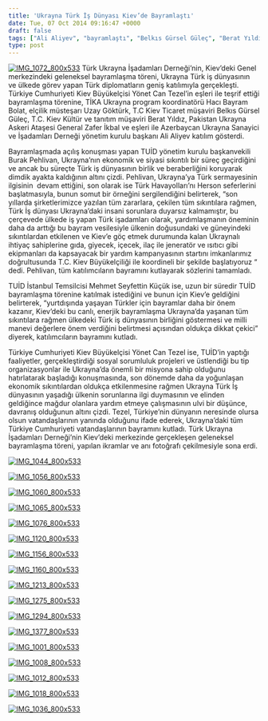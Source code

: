 ```yaml
---
title: 'Ukrayna Türk İş Dünyası Kiev’de Bayramlaştı'
date: Tue, 07 Oct 2014 09:16:47 +0000
draft: false
tags: ["Ali Aliyev", "bayramlaştı", "Belkıs Gürsel Güleç", "Berat Yıldız", "General Zafer İkbal", "Hacı Bayram Bolat", "Kiev Bayramlaşma", "Kiev’de", "Mehmet Seyfettin Küçük", "tika", "TUİD (Türk Ukrayna İşadamları Derneği)", "türk iş dünyası", "Türk Ukrayna İşadamları Derneği", "Ukrayna", "Ukrayna Bayramlaşma", "Uzay Göktürk", "Yönet Can Tezel"]
type: post
---
```


[![IMG_1072_800x533](https://burakpehlivan.org/wp-content/uploads/2014/10/IMG_1072_800x5331.jpg)](https://burakpehlivan.org/wp-content/uploads/2014/10/IMG_1072_800x5331.jpg)
Türk Ukrayna İşadamları Derneği’nin, Kiev’deki Genel merkezindeki geleneksel bayramlaşma töreni, Ukrayna Türk iş dünyasının ve ülkede görev yapan Türk diplomatların geniş katılımıyla gerçekleşti. Türkiye Cumhuriyeti Kiev Büyükelçisi Yönet Can Tezel’in eşleri ile teşrif ettiği bayramlaşma törenine, TİKA Ukrayna program koordinatörü Hacı Bayram Bolat, elçilik müsteşarı Uzay Göktürk, T.C Kiev Ticaret müşaviri Belkıs Gürsel Güleç, T.C. Kiev Kültür ve tanıtım müşaviri Berat Yıldız, Pakistan Ukrayna Askeri Ataşesi General Zafer İkbal ve eşleri ile Azerbaycan Ukrayna Sanayici ve İşadamları Derneği yönetim kurulu başkanı Ali Aliyev katılım gösterdi.

Bayramlaşmada açılış konuşması yapan TUİD yönetim kurulu başkanvekili Burak Pehlivan, Ukrayna’nın ekonomik ve siyasi sıkıntılı bir süreç geçirdiğini ve ancak bu süreçte Türk iş dünyasının birlik ve beraberliğini koruyarak dimdik ayakta kaldığının altını çizdi. Pehlivan, Ukrayna’ya Türk sermayesinin ilgisinin  devam ettiğini, son olarak ise Türk Havayolları’nı Herson seferlerini başlatmasıyla, bunun somut bir örneğini sergilendiğini belirterek, “son yıllarda şirketlerimizce yazılan tüm zararlara, çekilen tüm sıkıntılara rağmen, Türk İş dünyası Ukrayna’daki insani sorunlara duyarsız kalmamıştır, bu çerçevede ülkede iş yapan Türk işadamları olarak, yardımlaşmanın öneminin daha da arttığı bu bayram vesilesiyle ülkenin doğusundaki ve güneyindeki sıkıntılardan etkilenen ve Kiev’e göç etmek durumunda kalan Ukraynalı ihtiyaç sahiplerine gıda, giyecek, içecek, ilaç ile jeneratör ve ısıtıcı gibi ekipmanları da kapsayacak bir yardım kampanyasının startını imkanlarımız doğrultusunda T.C. Kiev Büyükelçiliği ile koordineli bir şekilde başlatıyoruz “ dedi. Pehlivan, tüm katılımcıların bayramını kutlayarak sözlerini tamamladı.

TUİD İstanbul Temsilcisi Mehmet Seyfettin Küçük ise, uzun bir süredir TUİD bayramlaşma törenine katılmak istediğini ve bunun için Kiev’e geldiğini belirterek, “yurtdışında yaşayan Türkler için bayramlar daha bir önem kazanır, Kiev’deki bu canlı, enerjik bayramlaşma Ukrayna’da yaşanan tüm sıkıntılara rağmen ülkedeki Türk iş dünyasının birliğini göstermesi ve milli manevi değerlere önem verdiğini belirtmesi açısından oldukça dikkat çekici” diyerek, katılımcıların bayramını kutladı.

Türkiye Cumhuriyeti Kiev Büyükelçisi Yönet Can Tezel ise, TUİD’in yaptığı faaliyetler, gerçekleştirdiği sosyal sorumluluk projeleri ve üstlendiği bu tip organizasyonlar ile Ukrayna’da önemli bir misyona sahip olduğunu hatırlatarak başladığı konuşmasında, son dönemde daha da yoğunlaşan ekonomik sıkıntılardan oldukça etkilenmesine rağmen Ukrayna Türk İş dünyasının yaşadığı ülkenin sorunlarına ilgi duymasının ve elinden geldiğince mağdur olanlara yardım etmeye çalışmasının ulvi bir düşünce, davranış olduğunun altını çizdi. Tezel, Türkiye’nin dünyanın neresinde olursa olsun vatandaşlarının yanında olduğunu ifade ederek, Ukrayna’daki tüm Türkiye Cumhuriyeti vatandaşlarının bayramını kutladı.
Türk Ukrayna İşadamları Derneği’nin Kiev’deki merkezinde gerçekleşen geleneksel bayramlaşma töreni, yapılan ikramlar ve anı fotoğrafı çekilmesiyle sona erdi.

[![IMG_1044_800x533](https://burakpehlivan.org/wp-content/uploads/2014/10/IMG_1044_800x533.jpg)](https://burakpehlivan.org/wp-content/uploads/2014/10/IMG_1044_800x533.jpg)

[![IMG_1056_800x533](https://burakpehlivan.org/wp-content/uploads/2014/10/IMG_1056_800x533.jpg)](https://burakpehlivan.org/wp-content/uploads/2014/10/IMG_1056_800x533.jpg)

[![IMG_1060_800x533](https://burakpehlivan.org/wp-content/uploads/2014/10/IMG_1060_800x533.jpg)](https://burakpehlivan.org/wp-content/uploads/2014/10/IMG_1060_800x533.jpg)

[![IMG_1065_800x533](https://burakpehlivan.org/wp-content/uploads/2014/10/IMG_1065_800x533.jpg)](https://burakpehlivan.org/wp-content/uploads/2014/10/IMG_1065_800x533.jpg)

[![IMG_1076_800x533](https://burakpehlivan.org/wp-content/uploads/2014/10/IMG_1076_800x533.jpg)](https://burakpehlivan.org/wp-content/uploads/2014/10/IMG_1076_800x533.jpg)

[![IMG_1120_800x533](https://burakpehlivan.org/wp-content/uploads/2014/10/IMG_1120_800x533.jpg)](https://burakpehlivan.org/wp-content/uploads/2014/10/IMG_1120_800x533.jpg)

[![IMG_1156_800x533](https://burakpehlivan.org/wp-content/uploads/2014/10/IMG_1156_800x533.jpg)](https://burakpehlivan.org/wp-content/uploads/2014/10/IMG_1156_800x533.jpg)

[![IMG_1160_800x533](https://burakpehlivan.org/wp-content/uploads/2014/10/IMG_1160_800x533.jpg)](https://burakpehlivan.org/wp-content/uploads/2014/10/IMG_1160_800x533.jpg)

[![IMG_1213_800x533](https://burakpehlivan.org/wp-content/uploads/2014/10/IMG_1213_800x533.jpg)](https://burakpehlivan.org/wp-content/uploads/2014/10/IMG_1213_800x533.jpg)

[![IMG_1275_800x533](https://burakpehlivan.org/wp-content/uploads/2014/10/IMG_1275_800x533.jpg)](https://burakpehlivan.org/wp-content/uploads/2014/10/IMG_1275_800x533.jpg)

[![IMG_1294_800x533](https://burakpehlivan.org/wp-content/uploads/2014/10/IMG_1294_800x533.jpg)](https://burakpehlivan.org/wp-content/uploads/2014/10/IMG_1294_800x533.jpg)

[![IMG_1377_800x533](https://burakpehlivan.org/wp-content/uploads/2014/10/IMG_1377_800x533.jpg)](https://burakpehlivan.org/wp-content/uploads/2014/10/IMG_1377_800x533.jpg)

[![IMG_1001_800x533](https://burakpehlivan.org/wp-content/uploads/2014/10/IMG_1001_800x533.jpg)](https://burakpehlivan.org/wp-content/uploads/2014/10/IMG_1001_800x533.jpg)

[![IMG_1008_800x533](https://burakpehlivan.org/wp-content/uploads/2014/10/IMG_1008_800x533.jpg)](https://burakpehlivan.org/wp-content/uploads/2014/10/IMG_1008_800x533.jpg)

[![IMG_1012_800x533](https://burakpehlivan.org/wp-content/uploads/2014/10/IMG_1012_800x533.jpg)](https://burakpehlivan.org/wp-content/uploads/2014/10/IMG_1012_800x533.jpg)

[![IMG_1018_800x533](https://burakpehlivan.org/wp-content/uploads/2014/10/IMG_1018_800x533.jpg)](https://burakpehlivan.org/wp-content/uploads/2014/10/IMG_1018_800x533.jpg)

[![IMG_1036_800x533](https://burakpehlivan.org/wp-content/uploads/2014/10/IMG_1036_800x533.jpg)](https://burakpehlivan.org/wp-content/uploads/2014/10/IMG_1036_800x533.jpg)